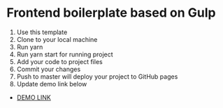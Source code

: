 # Frontend boilerplate based on Gulp

1. Use this template
2. Clone to your local machine
3. Run yarn
4. Run yarn start for running project
5. Add your code to project files
6. Commit your changes
7. Push to master will deploy your project to GitHub pages
8. Update demo link below

- [DEMO LINK](https://vitaliybondarenko1982.github.io/gulp-layout-template/)
